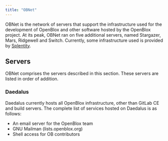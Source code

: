 ```yaml
---
title: "OBNet"
---
```

OBNet is the network of servers that support the infrastructure used for the development of OpenBlox and other software hosted by the OpenBlox project. At its peak, OBNet ran on five additional servers, named Stargazer, Mars, Ridgewell and Switch. Currently, some infrastructure used is provided by [Splentity](https://splentity.com).

## Servers

OBNet comprises the servers described in this section. These servers are listed in order of addition.

### Daedalus

Daedalus currently hosts all OpenBlox infrastructure, other than GitLab CE and build servers. The complete list of services hosted on Daedalus is as follows:

* An email server for the OpenBlox team
* GNU Mailman (lists.openblox.org)
* Shell access for OB contributors
